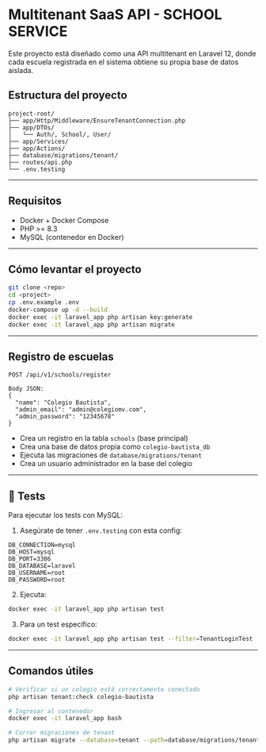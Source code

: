 #  Multitenant SaaS API - SCHOOL SERVICE

Este proyecto está diseñado como una API multitenant en Laravel 12, donde cada escuela registrada en el sistema obtiene su propia base de datos aislada.

##  Estructura del proyecto

```
project-root/
├── app/Http/Middleware/EnsureTenantConnection.php
├── app/DTOs/
│   └── Auth/, School/, User/
├── app/Services/
├── app/Actions/
├── database/migrations/tenant/
├── routes/api.php
└── .env.testing
```

---

##  Requisitos

* Docker + Docker Compose
* PHP >= 8.3
* MySQL (contenedor en Docker)

---

##  Cómo levantar el proyecto

```bash
git clone <repo>
cd <project>
cp .env.example .env
docker-compose up -d --build
docker exec -it laravel_app php artisan key:generate
docker exec -it laravel_app php artisan migrate
```

---

##  Registro de escuelas

```http
POST /api/v1/schools/register

Body JSON:
{
  "name": "Colegio Bautista",
  "admin_email": "admin@colegiomv.com",
  "admin_password": "12345678"
}
```

* Crea un registro en la tabla `schools` (base principal)
* Crea una base de datos propia como `colegio-bautista_db`
* Ejecuta las migraciones de `database/migrations/tenant`
* Crea un usuario administrador en la base del colegio

---

## 🧪 Tests

Para ejecutar los tests con MySQL:

1. Asegúrate de tener `.env.testing` con esta config:

```env
DB_CONNECTION=mysql
DB_HOST=mysql
DB_PORT=3306
DB_DATABASE=laravel
DB_USERNAME=root
DB_PASSWORD=root
```

2. Ejecuta:

```bash
docker exec -it laravel_app php artisan test
```

3. Para un test específico:

```bash
docker exec -it laravel_app php artisan test --filter=TenantLoginTest
```

---

##  Comandos útiles

```bash
# Verificar si un colegio está correctamente conectado
php artisan tenant:check colegio-bautista

# Ingresar al contenedor
docker exec -it laravel_app bash

# Correr migraciones de tenant
php artisan migrate --database=tenant --path=database/migrations/tenant --force
```